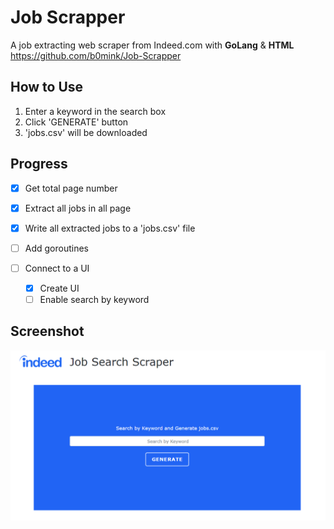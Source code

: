 Job Scrapper 
=============
A job extracting web scraper from Indeed.com with **GoLang** & **HTML**  \
https://github.com/b0mink/Job-Scrapper


How to Use 
---------------
1. Enter a keyword in the search box
2. Click 'GENERATE' button
3. 'jobs.csv' will be downloaded  

Progress
---------------
- [x] Get total page number

- [x] Extract all jobs in all page

- [x] Write all extracted jobs to a 'jobs.csv' file

- [ ] Add goroutines

- [ ] Connect to a UI
  - [x] Create UI
  - [ ] Enable search by keyword

Screenshot 
---------------

![screenshot](screenshot.PNG)
